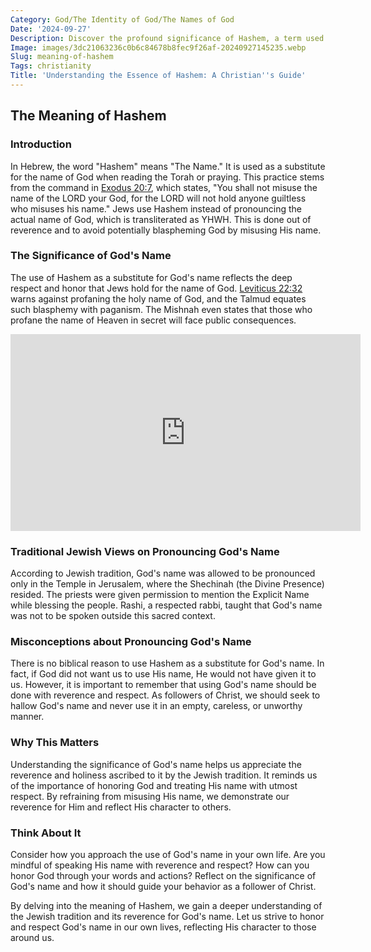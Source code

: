 ```yaml
---
Category: God/The Identity of God/The Names of God
Date: '2024-09-27'
Description: Discover the profound significance of Hashem, a term used to refer to God in Jewish tradition. Unveil the spiritual depth and cultural importance encapsulated in this sacred name.
Image: images/3dc21063236c0b6c84678b8fec9f26af-20240927145235.webp
Slug: meaning-of-hashem
Tags: christianity
Title: 'Understanding the Essence of Hashem: A Christian''s Guide'
---
```


## The Meaning of Hashem

### Introduction
In Hebrew, the word "Hashem" means "The Name." It is used as a substitute for the name of God when reading the Torah or praying. This practice stems from the command in [Exodus 20:7](https://www.bibleref.com/Exodus/20/Exodus-20-7.html), which states, "You shall not misuse the name of the LORD your God, for the LORD will not hold anyone guiltless who misuses his name." Jews use Hashem instead of pronouncing the actual name of God, which is transliterated as YHWH. This is done out of reverence and to avoid potentially blaspheming God by misusing His name.

### The Significance of God's Name
The use of Hashem as a substitute for God's name reflects the deep respect and honor that Jews hold for the name of God. [Leviticus 22:32](https://www.bibleref.com/Leviticus/22/Leviticus-22-32.html) warns against profaning the holy name of God, and the Talmud equates such blasphemy with paganism. The Mishnah even states that those who profane the name of Heaven in secret will face public consequences.


<iframe width="560" height="315" src="https://www.youtube.com/embed/1K_0pjxMHyw" frameborder="0" allow="autoplay; encrypted-media" allowfullscreen></iframe>


### Traditional Jewish Views on Pronouncing God's Name
According to Jewish tradition, God's name was allowed to be pronounced only in the Temple in Jerusalem, where the Shechinah (the Divine Presence) resided. The priests were given permission to mention the Explicit Name while blessing the people. Rashi, a respected rabbi, taught that God's name was not to be spoken outside this sacred context.

### Misconceptions about Pronouncing God's Name
There is no biblical reason to use Hashem as a substitute for God's name. In fact, if God did not want us to use His name, He would not have given it to us. However, it is important to remember that using God's name should be done with reverence and respect. As followers of Christ, we should seek to hallow God's name and never use it in an empty, careless, or unworthy manner.

### Why This Matters
Understanding the significance of God's name helps us appreciate the reverence and holiness ascribed to it by the Jewish tradition. It reminds us of the importance of honoring God and treating His name with utmost respect. By refraining from misusing His name, we demonstrate our reverence for Him and reflect His character to others.

### Think About It
Consider how you approach the use of God's name in your own life. Are you mindful of speaking His name with reverence and respect? How can you honor God through your words and actions? Reflect on the significance of God's name and how it should guide your behavior as a follower of Christ.

By delving into the meaning of Hashem, we gain a deeper understanding of the Jewish tradition and its reverence for God's name. Let us strive to honor and respect God's name in our own lives, reflecting His character to those around us.
